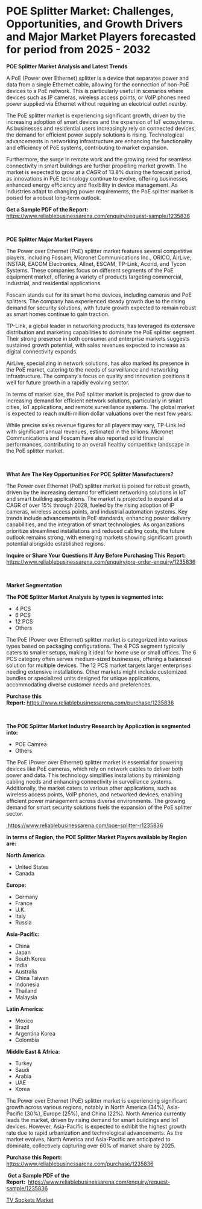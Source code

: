 <p><h1>POE Splitter Market: Challenges, Opportunities, and Growth Drivers and Major Market Players forecasted for period from 2025 - 2032</h1></p><p><strong>POE Splitter Market Analysis and Latest Trends</strong></p>
<p><p>A PoE (Power over Ethernet) splitter is a device that separates power and data from a single Ethernet cable, allowing for the connection of non-PoE devices to a PoE network. This is particularly useful in scenarios where devices such as IP cameras, wireless access points, or VoIP phones need power supplied via Ethernet without requiring an electrical outlet nearby.</p><p>The PoE splitter market is experiencing significant growth, driven by the increasing adoption of smart devices and the expansion of IoT ecosystems. As businesses and residential users increasingly rely on connected devices, the demand for efficient power supply solutions is rising. Technological advancements in networking infrastructure are enhancing the functionality and efficiency of PoE systems, contributing to market expansion.</p><p>Furthermore, the surge in remote work and the growing need for seamless connectivity in smart buildings are further propelling market growth. The market is expected to grow at a CAGR of 13.8% during the forecast period, as innovations in PoE technology continue to evolve, offering businesses enhanced energy efficiency and flexibility in device management. As industries adapt to changing power requirements, the PoE splitter market is poised for a robust long-term outlook.</p></p>
<p><strong>Get a Sample PDF of the Report:&nbsp;</strong> <a href="https://www.reliablebusinessarena.com/enquiry/request-sample/1235836?utm_campaign=2110&utm_medium=2&utm_source=Github&utm_content=ia&utm_term=10022025&utm_id=poe-splitter">https://www.reliablebusinessarena.com/enquiry/request-sample/1235836</a></p>
<p>&nbsp;</p>
<p><strong>POE Splitter Major Market Players</strong></p>
<p><p>The Power over Ethernet (PoE) splitter market features several competitive players, including Foscam, Micronet Communications Inc., ORICO, AirLive, INSTAR, EACOM Electronics, Allnet, ESCAM, TP-Link, Acorid, and Tycon Systems. These companies focus on different segments of the PoE equipment market, offering a variety of products targeting commercial, industrial, and residential applications.</p><p>Foscam stands out for its smart home devices, including cameras and PoE splitters. The company has experienced steady growth due to the rising demand for security solutions, with future growth expected to remain robust as smart homes continue to gain traction.</p><p>TP-Link, a global leader in networking products, has leveraged its extensive distribution and marketing capabilities to dominate the PoE splitter segment. Their strong presence in both consumer and enterprise markets suggests sustained growth potential, with sales revenues expected to increase as digital connectivity expands.</p><p>AirLive, specializing in network solutions, has also marked its presence in the PoE market, catering to the needs of surveillance and networking infrastructure. The company's focus on quality and innovation positions it well for future growth in a rapidly evolving sector.</p><p>In terms of market size, the PoE splitter market is projected to grow due to increasing demand for efficient network solutions, particularly in smart cities, IoT applications, and remote surveillance systems. The global market is expected to reach multi-million dollar valuations over the next few years.</p><p>While precise sales revenue figures for all players may vary, TP-Link led with significant annual revenues, estimated in the billions. Micronet Communications and Foscam have also reported solid financial performances, contributing to an overall healthy competitive landscape in the PoE splitter market.</p></p>
<p>&nbsp;</p>
<p><strong>What Are The Key Opportunities For POE Splitter Manufacturers?</strong></p>
<p><p>The Power over Ethernet (PoE) splitter market is poised for robust growth, driven by the increasing demand for efficient networking solutions in IoT and smart building applications. The market is projected to expand at a CAGR of over 15% through 2028, fueled by the rising adoption of IP cameras, wireless access points, and industrial automation systems. Key trends include advancements in PoE standards, enhancing power delivery capabilities, and the integration of smart technologies. As organizations prioritize streamlined installations and reduced cabling costs, the future outlook remains strong, with emerging markets showing significant growth potential alongside established regions.</p></p>
<p><strong>Inquire or Share Your Questions If Any Before Purchasing This Report:</strong> <a href="https://www.reliablebusinessarena.com/enquiry/pre-order-enquiry/1235836?utm_campaign=2110&utm_medium=2&utm_source=Github&utm_content=ia&utm_term=10022025&utm_id=poe-splitter">https://www.reliablebusinessarena.com/enquiry/pre-order-enquiry/1235836</a></p>
<p>&nbsp;</p>
<p><strong>Market Segmentation</strong></p>
<p><strong>The POE Splitter Market Analysis by types is segmented into:</strong></p>
<p><ul><li>4 PCS</li><li>6 PCS</li><li>12 PCS</li><li>Others</li></ul></p>
<p><p>The PoE (Power over Ethernet) splitter market is categorized into various types based on packaging configurations. The 4 PCS segment typically caters to smaller setups, making it ideal for home use or small offices. The 6 PCS category often serves medium-sized businesses, offering a balanced solution for multiple devices. The 12 PCS market targets larger enterprises needing extensive installations. Other markets might include customized bundles or specialized units designed for unique applications, accommodating diverse customer needs and preferences.</p></p>
<p><strong>Purchase this Report:&nbsp;</strong><a href="https://www.reliablebusinessarena.com/purchase/1235836?utm_campaign=2110&utm_medium=2&utm_source=Github&utm_content=ia&utm_term=10022025&utm_id=poe-splitter">https://www.reliablebusinessarena.com/purchase/1235836</a></p>
<p>&nbsp;</p>
<p><strong>The POE Splitter Market Industry Research by Application is segmented into:</strong></p>
<p><ul><li>POE Camrea</li><li>Others</li></ul></p>
<p><p>The PoE (Power over Ethernet) splitter market is essential for powering devices like PoE cameras, which rely on network cables to deliver both power and data. This technology simplifies installations by minimizing cabling needs and enhancing connectivity in surveillance systems. Additionally, the market caters to various other applications, such as wireless access points, VoIP phones, and networked devices, enabling efficient power management across diverse environments. The growing demand for smart security solutions fuels the expansion of the PoE splitter sector.</p></p>
<p><a href="https://www.reliablebusinessarena.com/poe-splitter-r1235836?utm_campaign=2110&utm_medium=2&utm_source=Github&utm_content=ia&utm_term=10022025&utm_id=poe-splitter">&nbsp;https://www.reliablebusinessarena.com/poe-splitter-r1235836</a></p>
<p><strong>In terms of Region, the POE Splitter Market Players available by Region are:</strong></p>
<p>
    <p> <strong> North America: </strong>
        <ul>
            <li>United States</li>
            <li>Canada</li>
        </ul>
        </p> 
    <p> <strong> Europe: </strong>
        <ul>
            <li>Germany</li>
            <li>France</li>
            <li>U.K.</li>
            <li>Italy</li>
            <li>Russia</li>
        </ul>
        </p> 
    <p> <strong> Asia-Pacific: </strong>
        <ul>
            <li>China</li>
            <li>Japan</li>
            <li>South Korea</li>
            <li>India</li>
            <li>Australia</li>
            <li>China Taiwan</li>
            <li>Indonesia</li>
            <li>Thailand</li>
            <li>Malaysia</li>
        </ul>
        </p> 
    <p> <strong> Latin America: </strong>
        <ul>
            <li>Mexico</li>
            <li>Brazil</li>
            <li>Argentina Korea</li>
            <li>Colombia</li>
        </ul>
        </p> 
    <p> <strong> Middle East & Africa: </strong>
        <ul>
            <li>Turkey</li>
            <li>Saudi</li>
            <li>Arabia</li>
            <li>UAE</li>
            <li>Korea</li>
        </ul>
    </p>
    </p>
<p><p>The Power over Ethernet (PoE) splitter market is experiencing significant growth across various regions, notably in North America (34%), Asia-Pacific (30%), Europe (25%), and China (22%). North America currently leads the market, driven by rising demand for smart buildings and IoT devices. However, Asia-Pacific is expected to exhibit the highest growth rate due to rapid urbanization and technological advancements. As the market evolves, North America and Asia-Pacific are anticipated to dominate, collectively capturing over 60% of market share by 2025.</p></p>
<p><strong>Purchase this Report: </strong><a href="https://www.reliablebusinessarena.com/purchase/1235836?utm_campaign=2110&utm_medium=2&utm_source=Github&utm_content=ia&utm_term=10022025&utm_id=poe-splitter">https://www.reliablebusinessarena.com/purchase/1235836</a></p>
<p>&nbsp;<strong>Get a Sample PDF of the Report:&nbsp;&nbsp;</strong><a href="https://www.reliablebusinessarena.com/enquiry/request-sample/1235836?utm_campaign=2110&utm_medium=2&utm_source=Github&utm_content=ia&utm_term=10022025&utm_id=poe-splitter">https://www.reliablebusinessarena.com/enquiry/request-sample/1235836</a></p>
<p><strong></strong></p>
<p><p><a href="https://github.com/JakirUddin651/Market-Research-Report-List-1/blob/main/tv-sockets-market.md?utm_campaign=2110&utm_medium=2&utm_source=Github&utm_content=ia&utm_term=10022025&utm_id=poe-splitter">TV Sockets Market</a></p></p>